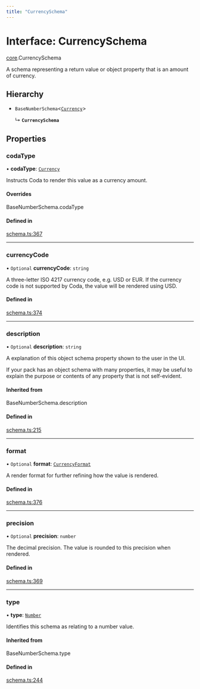 ```yaml
---
title: "CurrencySchema"
---
```

# Interface: CurrencySchema

[core](../modules/core.md).CurrencySchema

A schema representing a return value or object property that is an amount of currency.

## Hierarchy

- `BaseNumberSchema`<[`Currency`](../enums/core.ValueHintType.md#currency)\>

  ↳ **`CurrencySchema`**

## Properties

### codaType

• **codaType**: [`Currency`](../enums/core.ValueHintType.md#currency)

Instructs Coda to render this value as a currency amount.

#### Overrides

BaseNumberSchema.codaType

#### Defined in

[schema.ts:367](https://github.com/coda/packs-sdk/blob/main/schema.ts#L367)

___

### currencyCode

• `Optional` **currencyCode**: `string`

A three-letter ISO 4217 currency code, e.g. USD or EUR.
If the currency code is not supported by Coda, the value will be rendered using USD.

#### Defined in

[schema.ts:374](https://github.com/coda/packs-sdk/blob/main/schema.ts#L374)

___

### description

• `Optional` **description**: `string`

A explanation of this object schema property shown to the user in the UI.

If your pack has an object schema with many properties, it may be useful to
explain the purpose or contents of any property that is not self-evident.

#### Inherited from

BaseNumberSchema.description

#### Defined in

[schema.ts:215](https://github.com/coda/packs-sdk/blob/main/schema.ts#L215)

___

### format

• `Optional` **format**: [`CurrencyFormat`](../enums/core.CurrencyFormat.md)

A render format for further refining how the value is rendered.

#### Defined in

[schema.ts:376](https://github.com/coda/packs-sdk/blob/main/schema.ts#L376)

___

### precision

• `Optional` **precision**: `number`

The decimal precision. The value is rounded to this precision when rendered.

#### Defined in

[schema.ts:369](https://github.com/coda/packs-sdk/blob/main/schema.ts#L369)

___

### type

• **type**: [`Number`](../enums/core.ValueType.md#number)

Identifies this schema as relating to a number value.

#### Inherited from

BaseNumberSchema.type

#### Defined in

[schema.ts:244](https://github.com/coda/packs-sdk/blob/main/schema.ts#L244)
